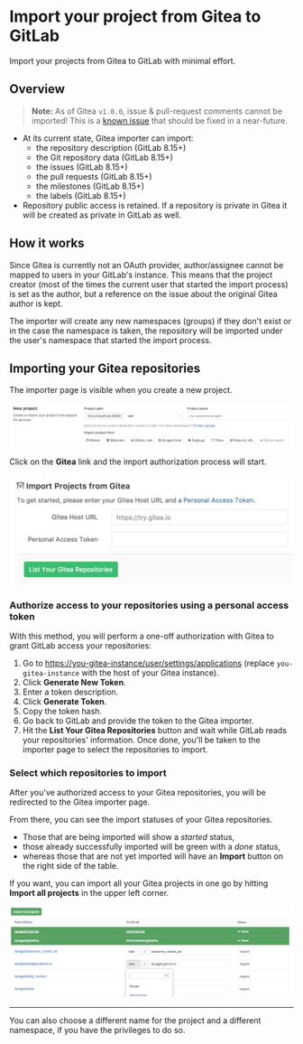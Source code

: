 # Import your project from Gitea to GitLab

Import your projects from Gitea to GitLab with minimal effort.

## Overview

>**Note:**
As of Gitea `v1.0.0`, issue & pull-request comments cannot be imported! This is
a [known issue][issue-401] that should be fixed in a near-future.

- At its current state, Gitea importer can import:
  - the repository description (GitLab 8.15+)
  - the Git repository data (GitLab 8.15+)
  - the issues (GitLab 8.15+)
  - the pull requests (GitLab 8.15+)
  - the milestones (GitLab 8.15+)
  - the labels (GitLab 8.15+)
- Repository public access is retained. If a repository is private in Gitea
  it will be created as private in GitLab as well.

## How it works

Since Gitea is currently not an OAuth provider, author/assignee cannot be mapped
to users in your GitLab's instance. This means that the project creator (most of
the times the current user that started the import process) is set as the author,
but a reference on the issue about the original Gitea author is kept.

The importer will create any new namespaces (groups) if they don't exist or in
the case the namespace is taken, the repository will be imported under the user's
namespace that started the import process.

## Importing your Gitea repositories

The importer page is visible when you create a new project.

![New project page on GitLab](img/import_projects_from_gitea_new_project_page.png)

Click on the **Gitea** link and the import authorization process will start.

![New Gitea project import](img/import_projects_from_gitea_new_import.png)

### Authorize access to your repositories using a personal access token

With this method, you will perform a one-off authorization with Gitea to grant
GitLab access your repositories:

1. Go to <https://you-gitea-instance/user/settings/applications> (replace
   `you-gitea-instance` with the host of your Gitea instance).
1. Click **Generate New Token**.
1. Enter a token description.
1. Click **Generate Token**.
1. Copy the token hash.
1. Go back to GitLab and provide the token to the Gitea importer.
1. Hit the **List Your Gitea Repositories** button and wait while GitLab reads
   your repositories' information. Once done, you'll be taken to the importer
   page to select the repositories to import.

### Select which repositories to import

After you've authorized access to your Gitea repositories, you will be
redirected to the Gitea importer page.

From there, you can see the import statuses of your Gitea repositories.

- Those that are being imported will show a _started_ status,
- those already successfully imported will be green with a _done_ status,
- whereas those that are not yet imported will have an **Import** button on the
  right side of the table.

If you want, you can import all your Gitea projects in one go by hitting
**Import all projects** in the upper left corner.

![Gitea importer page](img/import_projects_from_github_importer.png)

---

You can also choose a different name for the project and a different namespace,
if you have the privileges to do so.

[issue-401]: https://github.com/go-gitea/gitea/issues/401
